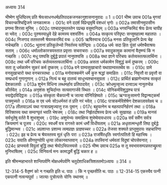 अध्यायः 314

भीष्मेण युधिष्ठिरम् प्रति श्रेयःसाधनधर्मप्रतिपादकजनकानुशासनानुवादः ॥ 1 ॥
001	भीष्म उवाच 
001a	मृगयां विचरन्कश्चिद्विजने जनकात्मजः ।
001c	वने ददर्श विप्रेन्द्रमृषिं वंशधरं भृगोः ॥
002a	तमासीनमुपासीनः प्रणम्य शिरसा मुनिम् ।
002c	पश्चादनुमतस्तेन पप्रच्छ वसुमानिदम् ॥
003a	भगवन्किमिदं श्रेयः प्रेत्य चापीह वा भवेत् ।
003c	पुरुषस्याध्रुवे देहे कामस्य वशवर्तिनः ॥
004a	सत्कृत्य परिपृष्टः सन्सुमहात्मा महातपाः ।
004c	निजगाद ततस्तस्मै श्रेयस्करमिदं वचः ॥
005	ऋषिरुवाच 
005a	मनसः प्रतिकूलानि प्रेत्य चेह नचेच्छसि ।
005c	भूतानां प्रतिकूलेभ्यो निवर्तस्य यतेन्द्रियः ॥
006a	धर्मः सदा हितः पुंसां धर्मश्चैवाश्रयः सताम् ।
006c	धर्माल्लोकास्त्रयस्तात प्रवृत्ताः सचराचराः ॥
007a	स्वादुकामुक कामानां वैतृष्ण्यं किं न गच्छसि ।
007c	मधु पश्यसि दुर्बुद्धे प्रपातं नानुपश्यसि ॥
008a	यथा ज्ञाने परिचयः कर्तव्यस्तत्फलार्थिना ।
008c	तथा धर्मे परिचयः कर्तव्यस्तत्फलार्थिना ॥
009a	असता धर्मकामेन विशुद्धं कर्म दुष्करम् ।
009c	सता तु धर्मकामेन सुकरं कर्म दुष्करम् ॥
010a	वने ग्राम्यसुखाचारो यथाग्राम्यस्तथैव सः ।
010c	ग्रामे वनसुखाचारो यथा वनचरस्तथा ॥
011a	मनोवाक्कर्मगे धर्मे कुरु श्रद्धां समाहितः ।
011c	निवृत्तौ वा प्रवृत्तौ वा सम्प्रधार्य गुणागुणान् ॥
012a	नित्यं च बहु दातव्यं साधुभ्यश्चानसूयता ।
012c	प्रार्थितं ब्राह्मणेभ्यश्च सत्कृतं देशकालयोः ॥
013a	शुभेन विधिना लब्धमर्हाय प्रतिपादयेत् ।
013c	क्रोधमुत्सृज्य दत्त्वाऽथ नानुतप्येन्न कीर्तयेत् ॥
014a	अनृशंसः शुचिर्दान्तः सत्यवागार्जवे स्थितः ।
014c	योनिकर्मविशुद्धश्च पात्रं स्याद्वेदविद्द्विजः ॥
015a	संस्कृता चैकपत्नी च जात्या योनिरिहेष्यते ।
015c	ऋग्यजुःसामगो विद्वान्षट्कर्मा पात्रमुच्यते ॥
016a	स एव धर्मः सोऽधर्मस्तं तं प्रति नरं भवेत् ।
016c	पात्राकर्मविशेषेण देशकालाववेक्ष्य च ॥
017a	लीलयाऽल्पं यथा गात्रात्प्रमृज्यात्तु रजः पुमान् ।
017c	बहुयत्नेन च महत्पापनिर्हरणं तथा ॥
018a	विरिक्तस्य यथा सम्यग्घृतं भवति भेषजम् ।
018c	तथा निर्हृतदोषस्य प्रेत्य धर्मः सुखावहः ॥
019a	मानसं सर्वभूतेषु वर्तते वै शुभाशुभम् ।
019c	अशुभेभ्यः समाक्षिप्य शुभेष्वेवावधारय ॥
020a	सर्वं सर्वेण सर्वत्र क्रियमाणं च पूजय ।
020c	स्वधर्मे यत्र रागस्ते कामं धर्मो विधीयताम् ॥
021a	अधृतात्मन्धृतौ तिष्ठ दुर्बद्धे बुद्धिमान्भव ।
021c	अप्रशान्तः प्रशाम्य त्वमप्राज्ञः प्राज्ञवच्चर ॥
022a	तेजसा शक्यते प्राप्तुमुपायः सहचारिणा ।
022c	इह च प्रेत्य च श्रेयस्तस्य मूलं धृतिः परा ॥
023a	राजर्षिरधृतिः स्वर्गात्पतितो हि महाभिषः ।
023c	ययातिः क्षीणपुण्योपि धृत्या लोकानवाप्तवान् ॥
024a	तपस्विनां धर्मवतां विदुषां चोपसेवनात् ।
024c	प्राप्स्यसे विपुलां बुद्धिं तथा श्रेयोऽभिपत्स्यसे ॥
025	भीष्म उवाच 
025a	स तु स्वभावसम्पन्नस्तच्छ्रुत्वा मुनिभाषितम् ।
025c	विनिवर्त्य मनः कामाद्धर्मे बुद्धिं चकार ह ॥ 

इति श्रीमन्महाभारते शान्तिपर्वणि मोक्षधर्मपर्वणि चतुर्दशाधिकत्रिशततमोऽध्यायः ॥ 314 ॥

12-314-5 वैतृष्णं को न गच्छति इति ध. पाठः । किं न पृच्छसीति थ. पाठः ॥ 12-314-15 एकस्यैव पत्नी एकपत्नी नत्वन्यपूर्वा । जात्याः पुत्रोत्पत्तेः योनिः स्थानम् ॥
